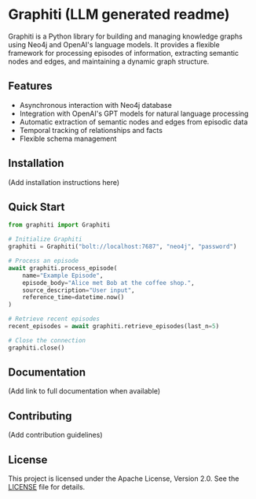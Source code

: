 # Graphiti (LLM generated readme)

Graphiti is a Python library for building and managing knowledge graphs using Neo4j and OpenAI's language models. It provides a flexible framework for processing episodes of information, extracting semantic nodes and edges, and maintaining a dynamic graph structure.

## Features

- Asynchronous interaction with Neo4j database
- Integration with OpenAI's GPT models for natural language processing
- Automatic extraction of semantic nodes and edges from episodic data
- Temporal tracking of relationships and facts
- Flexible schema management

## Installation

(Add installation instructions here)

## Quick Start

```python
from graphiti import Graphiti

# Initialize Graphiti
graphiti = Graphiti("bolt://localhost:7687", "neo4j", "password")

# Process an episode
await graphiti.process_episode(
    name="Example Episode",
    episode_body="Alice met Bob at the coffee shop.",
    source_description="User input",
    reference_time=datetime.now()
)

# Retrieve recent episodes
recent_episodes = await graphiti.retrieve_episodes(last_n=5)

# Close the connection
graphiti.close()
```

## Documentation

(Add link to full documentation when available)

## Contributing

(Add contribution guidelines)

## License

This project is licensed under the Apache License, Version 2.0. See the [LICENSE](LICENSE) file for details.
